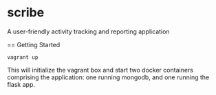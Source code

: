 scribe
======

A user-friendly activity tracking and reporting application

== Getting Started

    vagrant up

This will initialize the vagrant box and start two docker containers comprising the application: one running mongodb, and one running the flask app.
